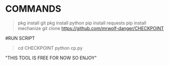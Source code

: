 # COMMANDS
> pkg install git
> pkg install python
> pip install requests
> pip install mechanize
> git clone https://github.com/mrwolf-danger/CHECKPOINT

#RUN SCRIPT
> cd CHECKPOINT
> python cp.py

"THIS TOOL IS FREE FOR NOW SO ENJOY"
